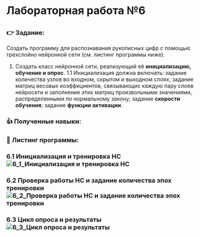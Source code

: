 # Лабораторная работа №6
## 
### :point_right: Задание:
 Создать программу для распознавания рукописных цифр с помощью трехслойно нейронной сети (см. листинг программы ниже).
1. Создать класс нейронной сети, реализующий её **инициализацию, обучение и опрос**.
1.1 Инициализация должна включать: задание количества узлов во входном, скрытом и выходном слоях; задание  
    матриц весовых коэффициентов, связывающих каждую пару слоев нейросети и заполнение этих матриц произвольными значениями, распределенными по нормальному закону; задание **скорости обучения**; задание **функции активации**.
    
   
### :thumbsup: Полученные навыки:

### :bookmark_tabs: Листинг программы:
### 6.1 Инициализация и тренировка НС![6_1_Инициализация и тренировка НС](https://github.com/user-attachments/assets/3d46b376-39cb-4983-a397-9a3865e4222e)
### 6.2 Проверка работы НС и задание количества эпох тренировки![6_2_Проверка работы НС и задание количества эпох тренировки](https://github.com/user-attachments/assets/d6526bff-e137-4ac6-a5d8-774aa4befdfd)
### 6.3 Цикл опроса и результаты![6_3_Цикл опроса и результаты](https://github.com/user-attachments/assets/63b18937-3edc-4a80-9d53-5b1443fec9ec)


